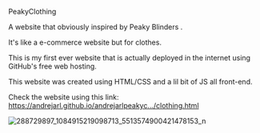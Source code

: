 PeakyClothing

A website that obviously inspired by Peaky Blinders . 

It's like a e-commerce website but for clothes. 

This is my first ever website that is actually deployed in the internet using GitHub's free web hosting. 

This website was created using HTML/CSS and a lil bit of JS all front-end.  

Check the website using this link:
https://andrejarl.github.io/andrejarlpeakyc.../clothing.html

![288729897_1084915219098713_5513574900421478153_n](https://user-images.githubusercontent.com/104331025/234221519-52ceeef3-4332-4367-89f2-22a273999795.jpg)
